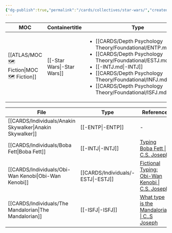 ```yaml
---
{"dg-publish":true,"permalink":"/cards/collectives/star-wars/","created":"2022-12-13T22:16:55.809+01:00","updated":"2023-04-26T22:05:40.948+02:00"}
---
```


| MOC                                           | Containertitle             | Type                                                                                                                                                                                                                                                                                                                           | Reference |
| --------------------------------------------- | -------------------------- | ------------------------------------------------------------------------------------------------------------------------------------------------------------------------------------------------------------------------------------------------------------------------------------------------------------------------------ | --------- |
| [[ATLAS/MOC 🗺️ Fiction\|MOC 🗺️ Fiction]] | [[-Star Wars\|-Star Wars]] | <ul><li>[[CARDS/Depth Psychology Theory/Foundational/ENTP.md\\|ENTP]]</li><li>[[CARDS/Depth Psychology Theory/Foundational/ESTJ.md\\|ESTJ]]</li><li>[[-INTJ.md\\|-INTJ]]</li><li>[[CARDS/Depth Psychology Theory/Foundational/INFJ.md\\|INFJ]]</li><li>[[CARDS/Depth Psychology Theory/Foundational/ISFJ.md\\|ISFJ]]</li></ul> | \-        |



| File                                                        | Type                                  | Reference                                                                                                 |
| ----------------------------------------------------------- | ------------------------------------- | --------------------------------------------------------------------------------------------------------- |
| [[CARDS/Individuals/Anakin Skywalker\|Anakin Skywalker]] | [[-ENTP\|-ENTP]]                   | \-                                                                                                        |
| [[CARDS/Individuals/Boba Fett\|Boba Fett]]               | [[-INTJ\|-INTJ]]                   | [Typing Boba Fett \| C.S. Joseph](https://csjoseph.life/typing-boba-fett/)                                |
| [[CARDS/Individuals/Obi-Wan Kenobi\|Obi-Wan Kenobi]]     | [[CARDS/Individuals/-ESTJ\|-ESTJ]] | [Fictional Typing: Obi-Wan Kenobi \| C.S. Joseph](https://csjoseph.life/fictional-typing-obi-wan-kenobi/) |
| [[CARDS/Individuals/The Mandalorian\|The Mandalorian]]   | [[-ISFJ\|-ISFJ]]                   | [What type is the Mandalorian \| C..S Joseph](https://csjoseph.life/what-type-is-the-mandalorian/)        |



